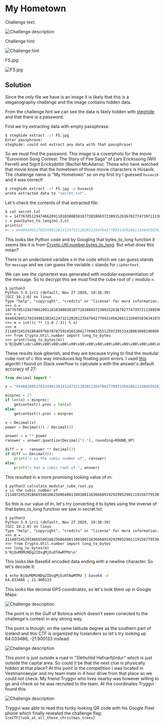 # My Hometown

Challenge text:

![Challenge description](static/challenge.png)

Challenge hint:

![Challenge hint](static/hint.png)

FS.jpg:

![FS.jpg](static/FS.jpg)

## Solution

Since the only file we have is an image it is likely that this is a steganography challenge and the image contains hidden data.

From the challenge hint we can see the data is likely hidden with [steghide](http://steghide.sourceforge.net/) and that there is a password.

First we try extracting data with empty passphrase:

```bash
$ steghide extract -sf FS.jpg
Enter passphrase:
steghide: could not extract any data with that passphrase!
```

So we must find the password. This image is a coverphoto for the movie "Eurovision Song Contest: The Story of Fire Saga" of Lars Erickssong (Will Ferrell) and Sigrit Ericksdóttir (Rachel McAdams). Those who have watched that movie know that the hometown of those movie characters is Húsavík. The challenge name is "My Hometown" so on my first try I guessed `husavik` and it was correct!

```bash
$ steghide extract -sf FS.jpg -p husavik
wrote extracted data to "secret.txt".
```

Let's check the contents of that extracted file:

```bash
$ cat secret.txt
n = 147767851294746620911810388038107728286037238915263678277473972113895902805449170503702649265216615588582242631818941986820754345835910513454492874669403644985033217666215892611622964797736512917384094418165479541796699940155391259232322549057354995706147434748297162590026274856168980580303832087722706212591
c = pow(bytes_to_long(m),3,n)
print(c)
#c = 9448428952703349813814124732128201235470427709314562661132045583634107826039850755974984357425820324294528489575044315496835923369563771423275254177827915965471584296119121991292477991098737327261754002177000
```

This looks like Python code and by Googling that bytes_to_long function it seems like it is from [Crypto.Util.number.bytes_to_long](https://www.kite.com/python/docs/Crypto.Util.number.bytes_to_long). But what does this mean?

There is an undeclared variable `m` in the code which we can guess stands for `message` and we can guess the variable `c` stands for `ciphertext`.

We can see the ciphertext was generated with moduler exponentiation of the message. So to decrypt this we must find the cube root of `c` modulo `n`.

```
$ python3
Python 3.9.1rc1 (default, Nov 27 2020, 19:38:39)
[GCC 10.2.0] on linux
Type "help", "copyright", "credits" or "license" for more information.
>>> n = 147767851294746620911810388038107728286037238915263678277473972113895902805449170503702649265216615588582242631818941986820754345835910513454492874669403644985033217666215892611622964797736512917384094418165479541796699940155391259232322549057354995706147434748297162590026274856168980580303832087722706212591
>>> c = 9448428952703349813814124732128201235470427709314562661132045583634107826039850755974984357425820324294528489575044315496835923369563771423275254177827915965471584296119121991292477991098737327261754002177000
>>> m = int((c ** (1.0 / 3)) % n)
>>> m
2114072452918646976678787592456538417769833551259729533428063688196096
>>> from Crypto.Util.number import long_to_bytes
>>> print(long_to_bytes(m))
b'NjQuMC\x8c\x00\x00\x00\x00\x00\x00\x00\x00\x00\x00\x00\x00\x00\x00\x00\x00\x00\x00\x00\x00\x00\x00'
```

These results look giberish, and they are because trying to find the modular cube root of c this way introduces big floating point errors. I used [this](https://stackoverflow.com/a/637321) algorith I found on Stack overflow to calculate `m` with the answer's default accuracy of 27:

```python
from decimal import *

x = "9448428952703349813814124732128201235470427709314562661132045583634107826039850755974984357425820324294528489575044315496835923369563771423275254177827915965471584296119121991292477991098737327261754002177000"

minprec = 27
if len(x) > minprec:
    getcontext().prec = len(x)
else:
    getcontext().prec = minprec

x = Decimal(x)
power = Decimal(1) / Decimal(3)

answer = x ** power
ranswer = answer.quantize(Decimal("1."), rounding=ROUND_UP)

diff = x - ranswer ** Decimal(3)
if diff == Decimal(0):
    print("x is the cubic number of", ranswer)
else:
    print("x has a cubic root of ", answer)
```

This resulted in a more promising looking value of m:

```
$ python3 calculate_modular_cube_root.py
x is the cubic number of 2114072452918665508166256064801180100116366689192929952901119156779530
```

So this is our value of m, let's try converting it to bytes using the inverse of that bytes_to_long function we saw in secret.txt:

```
$ python3
Python 3.9.1rc1 (default, Nov 27 2020, 19:38:39)
[GCC 10.2.0] on linux
Type "help", "copyright", "credits" or "license" for more information.
>>> m = 2114072452918665508166256064801180100116366689192929952901119156779530
>>> from Crypto.Util.number import long_to_bytes
>>> long_to_bytes(m)
b'NjQuMDMzNDg2IDsgMjEuOTAwMTMz\n'
```

This looks like Base64 encoded data ending with a newline character. So let's decode it:

```bash
$ echo NjQuMDMzNDg2IDsgMjEuOTAwMTMz | base64 -d
64.033486 ; 21.900133
```

This looks like decimal GPS coordinates, so let's look them up in Google Maps:

![Challenge description](static/gps_1.png)

The point is in the Gulf of Botnica which doesn't seem conected to the challenge's context in any strong way.

The point is though, on the same latitude degree as the southern part of Iceland and this CTF is organized by Icelanders so let's try looking up 64.033486, -21.900133 instead:

![Challenge description](static/gps_2.png)

This point is just outside a road in "Sléttuhlíd Hafnarfjördur" which is just outside the capital area. So could it be that the next clue is physically hidden at that place? At this point in the competition I was located in Vestmannaeyjar and my team mate in 4 hour drive from that place so we could not check. My friend Tryggvi who lives nearby was however willing to go and check so he was recruited to the team. At the coordinates Tryggvi found this:

![Challenge description](static/qr_code.png)

Tryggvi was able to read this funky looking QR code with his Google Pixel phone which finally revealed the challenge flag: `IceCTF{look_at_all_these_christmas_trees}`
